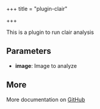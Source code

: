 +++
title = "plugin-clair"

+++

This is a plugin to run clair analysis

## Parameters

* **image**: Image to analyze


## More

More documentation on [GitHub](https://github.com/ovh/cds/tree/master/contrib/grpcplugins/action/clair/README.md)


